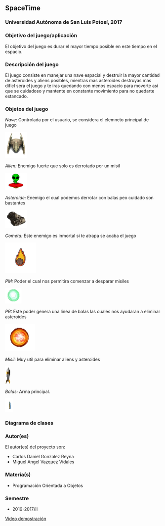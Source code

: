 ## SpaceTime


### Universidad Autónoma de San Luis Potosí, 2017

### Objetivo del juego/aplicación
El objetivo del juego es durar el mayor tiempo posible en este tiempo en el espacio.

### Descripción del juego
El juego consiste en manejar una nave espacial y destruir la mayor cantidad de asteroides y aliens posibles, mientras mas asteroides destruyas mas dificl sera el juego y te iras quedando con menos espacio para moverte asi que se cuidadoso y mantente en constante movimiento para no quedarte estancado.


### Objetos del juego 
*Nave:* Controlada por el usuario, se considera el elemneto principal de juego

![GitHub Logo](Nave.png)

*Alien:* Enemigo fuerte que solo es derrotado por un misil

![GitHub Logo](Alien.png)

*Asteroide:* Enemigo el cual podemos derrotar con balas peo cuidado son bastantes

![GitHub Logo](Asteroide.png)

*Cometa:* Este enemigo es inmortal si te atrapa se acaba el juego

![GitHub Logo](Cometa.png)

*PM:* Poder el cual nos permitira comenzar a desparar misiles

![GitHub Logo](PM.png)

*PR:* Este poder genera una linea de balas las cuales nos ayudaran a eliminar asteroides

![GitHub Logo](PR.png)

*Misil:* Muy util para eliminar aliens y asteroides

![GitHub Logo](Misil1.png)

*Balas:* Arma principal.

![GitHub Logo](Bala.png)


### Diagrama de clases


### Autor(es)
El autor(es) del proyecto son:
- Carlos Daniel Gonzalez Reyna 
- Miguel Angel Vazquez Vidales 

### Materia(s)
- Programación Orientada a Objetos

### Semestre
- 2016-2017/II


[Video demostración](https://youtu.be/tdGOhdu7CQg)


